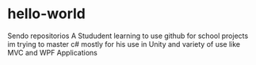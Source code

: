 # hello-world
Sendo repositorios
A Stududent learning to use github for school projects
im trying to master c# mostly for his use in Unity and variety of use like MVC and WPF Applications
